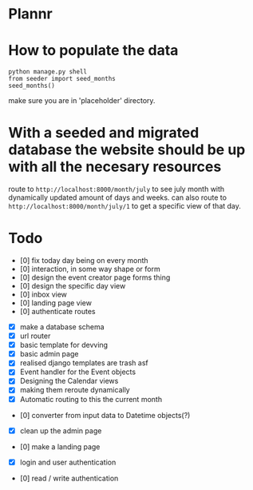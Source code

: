 # Plannr


# How to populate the data

````
python manage.py shell
from seeder import seed_months
seed_months()
````

make sure you are in 'placeholder' directory.

# With a seeded and migrated database the website should be up with all the necesary resources

route to ``http://localhost:8000/month/july`` to see july month with dynamically updated amount of days and weeks.
can also route to ``http://localhost:8000/month/july/1`` to get a specific view of that day.


# Todo


* [0] fix today day being on every month
* [0] interaction, in some way shape or form
* [0] design the event creator page forms thing
* [0] design the specific day view
* [0] inbox view
* [0] landing page view
* [0] authenticate routes
* [x] make a database schema
* [x] url router
* [x] basic template for devving
* [x] basic admin page
* [x] realised django templates are trash asf
* [x] Event handler for the Event objects
* [x] Designing the Calendar views
* [x] making them reroute dynamically
* [x] Automatic routing to this the current month
* [0] converter from input data to Datetime objects(?)
* [x] clean up the admin page
* [0] make a landing page
* [x] login and user authentication
* [0] read / write authentication 